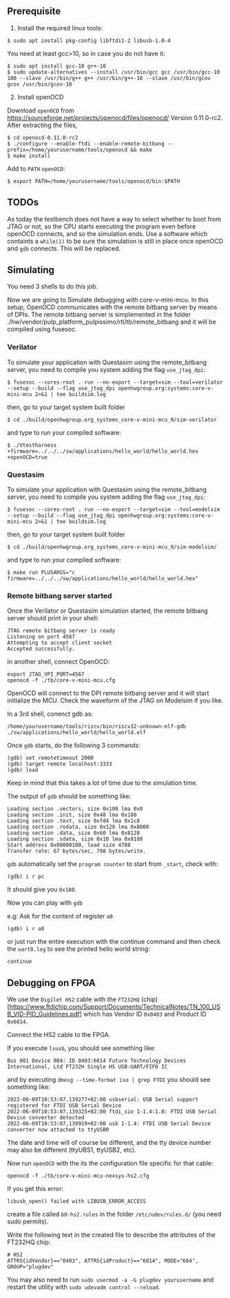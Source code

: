 ## Prerequisite

1. Install the required linux tools:

```
$ sudo apt install pkg-config libftdi1-2 libusb-1.0-4
```

You need at least gcc>10, so in case you do not have it:

```
$ sudo apt install gcc-10 g++-10
$ sudo update-alternatives --install /usr/bin/gcc gcc /usr/bin/gcc-10 100 --slave /usr/bin/g++ g++ /usr/bin/g++-10 --slave /usr/bin/gcov gcov /usr/bin/gcov-10
```

2. Install openOCD

Download `openOCD` from https://sourceforge.net/projects/openocd/files/openocd/
Version 0.11.0-rc2.
After extracting the files,

```
$ cd openocd-0.11.0-rc2
$ ./configure --enable-ftdi --enable-remote-bitbang --prefix=/home/yourusername/tools/openocd && make
$ make install
```

Add to `PATH` `openOCD`:

```
$ export PATH=/home/yourusername/tools/openocd/bin:$PATH
```
## TODOs

As today the testbench does not have a way to select whether to boot from JTAG or not, so the CPU starts executing the program even before openOCD connects,
and so the simulation ends. Use a software which containts a `while(1)` to be sure the simulation is still in place once openOCD and `gdb` connects.
This will be replaced.

## Simulating

You need 3 shells to do this job.

Now we are going to Simulate debugging with core-v-mini-mcu.
In this setup, OpenOCD communicates with the remote bitbang server by means of DPIs.
The remote bitbang server is simplemented in the folder ./hw/vendor/pulp_platform_pulpissimo/rtl/tb/remote_bitbang and it will be compiled using fusesoc.

### Verilator

To simulate your application with Questasim using the remote_bitbang server, you need to compile you system adding the flag `use_jtag_dpi`:

```
$ fusesoc --cores-root . run --no-export --target=sim --tool=verilator --setup --build --flag use_jtag_dpi openhwgroup.org:systems:core-v-mini-mcu 2>&1 | tee buildsim.log
```

then, go to your target system built folder

```
$ cd ./build/openhwgroup.org_systems_core-v-mini-mcu_0/sim-verilator
```

and type to run your compiled software:

```
$ ./Vtestharness +firmware=../../../sw/applications/hello_world/hello_world.hex +openOCD=true
```

### Questasim

To simulate your application with Questasim using the remote_bitbang server, you need to compile you system adding the flag `use_jtag_dpi`:

```
$ fusesoc --cores-root . run --no-export --target=sim --tool=modelsim --setup --build --flag use_jtag_dpi openhwgroup.org:systems:core-v-mini-mcu 2>&1 | tee buildsim.log
```

then, go to your target system built folder

```
$ cd ./build/openhwgroup.org_systems_core-v-mini-mcu_0/sim-modelsim/
```

and type to run your compiled software:

```
$ make run PLUSARGS="c firmware=../../../sw/applications/hello_world/hello_world.hex"
```
### Remote bitbang server started

Once the Verilator or Questasim simulation started, the remote bitbang server should print in your shell:

```
JTAG remote bitbang server is ready
Listening on port 4567
Attempting to accept client socket
Accepted successfully.
```

In another shell, connect OpenOCD:

```
export JTAG_VPI_PORT=4567
openocd -f ./tb/core-v-mini-mcu.cfg
```

OpenOCD will connect to the DPI remote bitbang server and it will start initialize the MCU.
Check the waveform of the JTAG on Modelsim if you like.

In a 3rd shell, conenct gdb as:

```
/home/yourusername/tools/riscv/bin/riscv32-unknown-elf-gdb ./sw/applications/hello_world/hello_world.elf
```

Once `gdb` starts, do the following 3 commands:
```
(gdb) set remotetimeout 2000
(gdb) target remote localhost:3333
(gdb) load
```

Keep in mind that this takes a lot of time due to the simulation time.

The output of `gdb` should be something like:

```
Loading section .vectors, size 0x100 lma 0x0
Loading section .init, size 0x48 lma 0x180
Loading section .text, size 0xfd4 lma 0x1c8
Loading section .rodata, size 0x128 lma 0x8000
Loading section .data, size 0x60 lma 0x8128
Loading section .sdata, size 0x10 lma 0x8188
Start address 0x00000180, load size 4788
Transfer rate: 67 bytes/sec, 798 bytes/write.
```

`gdb` automatically set the `program counter` to start from `_start`, check with:

```
(gdb) i r pc
```
It should give you `0x180`.

Now you can play with `gdb`

e.g: Ask for the content of register `a0`

```
(gdb) i r a0
```
or just run the entire execution with the continue command and then check the `uart0.log` to see the printed hello world string:

```
continue
```


## Debugging on FPGA

We use the `Digilet HS2` cable with the `FT232HQ` (chip)[https://www.ftdichip.com/Support/Documents/TechnicalNotes/TN_100_USB_VID-PID_Guidelines.pdf] which has Vendor ID `0x0403` and Product ID `0x6014`.

Connect the HS2 cable to the FPGA.

If you execute `lsusb`, you should see something like:

```
Bus 001 Device 004: ID 0403:6014 Future Technology Devices International, Ltd FT232H Single HS USB-UART/FIFO IC
```

and by executing `dmesg --time-format iso | grep FTDI` you should see something like:

```
2022-06-09T10:53:07,139277+02:00 usbserial: USB Serial support registered for FTDI USB Serial Device
2022-06-09T10:53:07,139325+02:00 ftdi_sio 1-1.4:1.0: FTDI USB Serial Device converter detected
2022-06-09T10:53:07,139919+02:00 usb 1-1.4: FTDI USB Serial Device converter now attached to ttyUSB0
```
The date and time will of course be different, and the tty device number may also be different (ttyUBS1, ttyUSB2, etc).

Now run `openOCD` with the its the configuration file specific for that cable:

```
openocd -f ./tb/core-v-mini-mcu-nexsys-hs2.cfg
```

If you get this error:

```
libusb_open() failed with LIBUSB_ERROR_ACCESS
```

create a file called `60-hs2.rules` in the folder `/etc/udev/rules.d/` (you need sudo permits).

Write the following text in the created file to describe the attributes of the FT232HQ chip:

```
# HS2
ATTRS{idVendor}=="0403", ATTRS{idProduct}=="6014", MODE="664", GROUP="plugdev"
```

You may also need to run `sudo usermod -a -G plugdev yourusername` and restart the utility with `sudo udevadm control --reload`.
